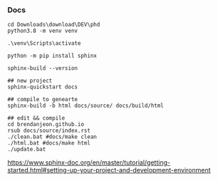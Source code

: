 ### Docs

~~~
cd Downloads\download\DEV\phd
python3.8 -m venv venv

.\venv\Scripts\activate

python -m pip install sphinx

sphinx-build --version

## new project
sphinx-quickstart docs

## compile to genearte
sphinx-build -b html docs/source/ docs/build/html

## edit && compile
cd brendanjeon.github.io
rsub docs/source/index.rst
./clean.bat #docs/make clean
./html.bat #docs/make html
./update.bat

~~~


https://www.sphinx-doc.org/en/master/tutorial/getting-started.html#setting-up-your-project-and-development-environment
